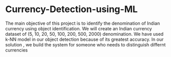 # Currency-Detection-using-ML

The main objective of this project is to identify the denomination of Indian currency using object identification.
We will create an Indian currency dataset of (5, 10, 20, 50, 100, 200, 500, 2000) denomination.
We have used k-NN model in our object detection because of its greatest accuracy.
In our solution , we build the system for someone who needs to distinguish differnt currencies

